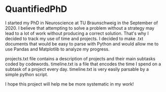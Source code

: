 # QuantifiedPhD

I started my PhD in Neuroscience at TU Braunschweig in the September of 2020. I believe that attempting to solve a problem without a strategy may lead to a lot of work without producing a correct solution. That's why I decided to track my use of time and projects. I decided to make .txt documents that would be easy to parse with Python and would allow me to use Pandas and Matplotlib to analyze my progress. 

projects.txt file contains a description of projects and their main subtasks coded by codewords. timeline.txt is a file that encodes the time I spend on a subtask of a project every day. timeline.txt is very easily parsable by a simple python script.

I hope this project will help me be more systematic in my work!

